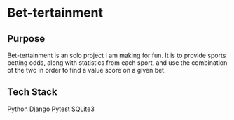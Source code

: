 # Bet-tertainment

## Purpose
Bet-tertainment is an solo project I am making for fun. It is to provide sports betting odds, along with statistics from each sport, and use the combination of the two in order to find a value score on a given bet. 

## Tech Stack

Python
Django
Pytest
SQLite3

